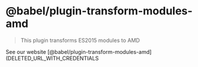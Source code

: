 # @babel/plugin-transform-modules-amd

> This plugin transforms ES2015 modules to AMD

See our website [@babel/plugin-transform-modules-amd](DELETED_URL_WITH_CREDENTIALS